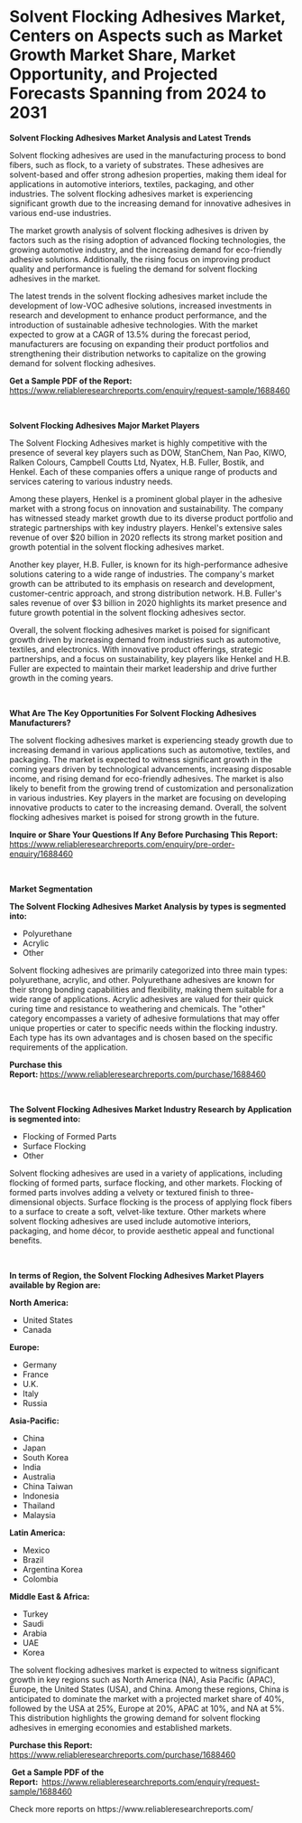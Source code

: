 <p><h1>Solvent Flocking Adhesives Market, Centers on Aspects such as Market Growth Market Share, Market Opportunity, and Projected Forecasts Spanning from 2024 to 2031</h1></p><p><strong>Solvent Flocking Adhesives Market Analysis and Latest Trends</strong></p>
<p><p>Solvent flocking adhesives are used in the manufacturing process to bond fibers, such as flock, to a variety of substrates. These adhesives are solvent-based and offer strong adhesion properties, making them ideal for applications in automotive interiors, textiles, packaging, and other industries. The solvent flocking adhesives market is experiencing significant growth due to the increasing demand for innovative adhesives in various end-use industries.</p><p>The market growth analysis of solvent flocking adhesives is driven by factors such as the rising adoption of advanced flocking technologies, the growing automotive industry, and the increasing demand for eco-friendly adhesive solutions. Additionally, the rising focus on improving product quality and performance is fueling the demand for solvent flocking adhesives in the market.</p><p>The latest trends in the solvent flocking adhesives market include the development of low-VOC adhesive solutions, increased investments in research and development to enhance product performance, and the introduction of sustainable adhesive technologies. With the market expected to grow at a CAGR of 13.5% during the forecast period, manufacturers are focusing on expanding their product portfolios and strengthening their distribution networks to capitalize on the growing demand for solvent flocking adhesives.</p></p>
<p><strong>Get a Sample PDF of the Report:&nbsp;</strong> <a href="https://www.reliableresearchreports.com/enquiry/request-sample/1688460">https://www.reliableresearchreports.com/enquiry/request-sample/1688460</a></p>
<p>&nbsp;</p>
<p><strong>Solvent Flocking Adhesives Major Market Players</strong></p>
<p><p>The Solvent Flocking Adhesives market is highly competitive with the presence of several key players such as DOW, StanChem, Nan Pao, KIWO, Ralken Colours, Campbell Coutts Ltd, Nyatex, H.B. Fuller, Bostik, and Henkel. Each of these companies offers a unique range of products and services catering to various industry needs.</p><p>Among these players, Henkel is a prominent global player in the adhesive market with a strong focus on innovation and sustainability. The company has witnessed steady market growth due to its diverse product portfolio and strategic partnerships with key industry players. Henkel's extensive sales revenue of over $20 billion in 2020 reflects its strong market position and growth potential in the solvent flocking adhesives market.</p><p>Another key player, H.B. Fuller, is known for its high-performance adhesive solutions catering to a wide range of industries. The company's market growth can be attributed to its emphasis on research and development, customer-centric approach, and strong distribution network. H.B. Fuller's sales revenue of over $3 billion in 2020 highlights its market presence and future growth potential in the solvent flocking adhesives sector.</p><p>Overall, the solvent flocking adhesives market is poised for significant growth driven by increasing demand from industries such as automotive, textiles, and electronics. With innovative product offerings, strategic partnerships, and a focus on sustainability, key players like Henkel and H.B. Fuller are expected to maintain their market leadership and drive further growth in the coming years.</p></p>
<p>&nbsp;</p>
<p><strong>What Are The Key Opportunities For Solvent Flocking Adhesives Manufacturers?</strong></p>
<p><p>The solvent flocking adhesives market is experiencing steady growth due to increasing demand in various applications such as automotive, textiles, and packaging. The market is expected to witness significant growth in the coming years driven by technological advancements, increasing disposable income, and rising demand for eco-friendly adhesives. The market is also likely to benefit from the growing trend of customization and personalization in various industries. Key players in the market are focusing on developing innovative products to cater to the increasing demand. Overall, the solvent flocking adhesives market is poised for strong growth in the future.</p></p>
<p><strong>Inquire or Share Your Questions If Any Before Purchasing This Report:</strong> <a href="https://www.reliableresearchreports.com/enquiry/pre-order-enquiry/1688460">https://www.reliableresearchreports.com/enquiry/pre-order-enquiry/1688460</a></p>
<p>&nbsp;</p>
<p><strong>Market Segmentation</strong></p>
<p><strong>The Solvent Flocking Adhesives Market Analysis by types is segmented into:</strong></p>
<p><ul><li>Polyurethane</li><li>Acrylic</li><li>Other</li></ul></p>
<p><p>Solvent flocking adhesives are primarily categorized into three main types: polyurethane, acrylic, and other. Polyurethane adhesives are known for their strong bonding capabilities and flexibility, making them suitable for a wide range of applications. Acrylic adhesives are valued for their quick curing time and resistance to weathering and chemicals. The "other" category encompasses a variety of adhesive formulations that may offer unique properties or cater to specific needs within the flocking industry. Each type has its own advantages and is chosen based on the specific requirements of the application.</p></p>
<p><strong>Purchase this Report:&nbsp;</strong><a href="https://www.reliableresearchreports.com/purchase/1688460">https://www.reliableresearchreports.com/purchase/1688460</a></p>
<p>&nbsp;</p>
<p><strong>The Solvent Flocking Adhesives Market Industry Research by Application is segmented into:</strong></p>
<p><ul><li>Flocking of Formed Parts</li><li>Surface Flocking</li><li>Other</li></ul></p>
<p><p>Solvent flocking adhesives are used in a variety of applications, including flocking of formed parts, surface flocking, and other markets. Flocking of formed parts involves adding a velvety or textured finish to three-dimensional objects. Surface flocking is the process of applying flock fibers to a surface to create a soft, velvet-like texture. Other markets where solvent flocking adhesives are used include automotive interiors, packaging, and home décor, to provide aesthetic appeal and functional benefits.</p></p>
<p>&nbsp;</p>
<p><strong>In terms of Region, the Solvent Flocking Adhesives Market Players available by Region are:</strong></p>
<p>
    <p> <strong> North America: </strong>
        <ul>
            <li>United States</li>
            <li>Canada</li>
        </ul>
        </p> 
    <p> <strong> Europe: </strong>
        <ul>
            <li>Germany</li>
            <li>France</li>
            <li>U.K.</li>
            <li>Italy</li>
            <li>Russia</li>
        </ul>
        </p> 
    <p> <strong> Asia-Pacific: </strong>
        <ul>
            <li>China</li>
            <li>Japan</li>
            <li>South Korea</li>
            <li>India</li>
            <li>Australia</li>
            <li>China Taiwan</li>
            <li>Indonesia</li>
            <li>Thailand</li>
            <li>Malaysia</li>
        </ul>
        </p> 
    <p> <strong> Latin America: </strong>
        <ul>
            <li>Mexico</li>
            <li>Brazil</li>
            <li>Argentina Korea</li>
            <li>Colombia</li>
        </ul>
        </p> 
    <p> <strong> Middle East & Africa: </strong>
        <ul>
            <li>Turkey</li>
            <li>Saudi</li>
            <li>Arabia</li>
            <li>UAE</li>
            <li>Korea</li>
        </ul>
    </p>
    </p>
<p><p>The solvent flocking adhesives market is expected to witness significant growth in key regions such as North America (NA), Asia Pacific (APAC), Europe, the United States (USA), and China. Among these regions, China is anticipated to dominate the market with a projected market share of 40%, followed by the USA at 25%, Europe at 20%, APAC at 10%, and NA at 5%. This distribution highlights the growing demand for solvent flocking adhesives in emerging economies and established markets.</p></p>
<p><strong>Purchase this Report: </strong><a href="https://www.reliableresearchreports.com/purchase/1688460">https://www.reliableresearchreports.com/purchase/1688460</a></p>
<p>&nbsp;<strong>Get a Sample PDF of the Report:&nbsp;&nbsp;</strong><a href="https://www.reliableresearchreports.com/enquiry/request-sample/1688460">https://www.reliableresearchreports.com/enquiry/request-sample/1688460</a></p>
<p><strong></strong></p>
<p>Check more reports on https://www.reliableresearchreports.com/</p>